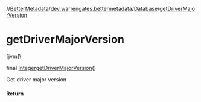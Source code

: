 //[BetterMetadata](../../../index.md)/[dev.warrengates.bettermetadata](../index.md)/[Database](index.md)/[getDriverMajorVersion](get-driver-major-version.md)

# getDriverMajorVersion

[jvm]\

final [Integer](https://docs.oracle.com/javase/8/docs/api/java/lang/Integer.html)[getDriverMajorVersion](get-driver-major-version.md)()

Get driver major version

#### Return

